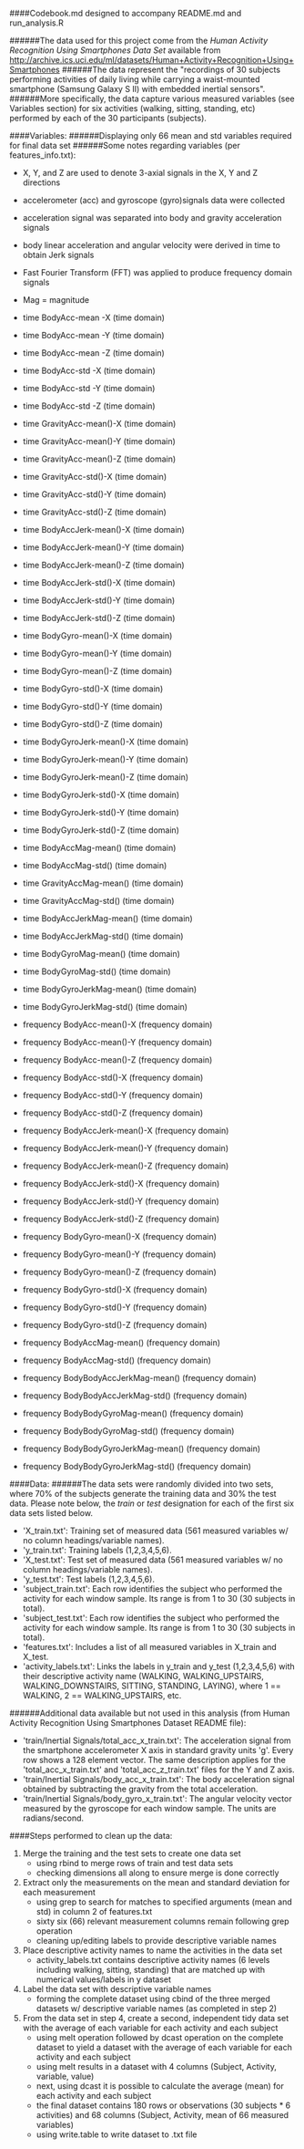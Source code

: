 ####Codebook.md designed to accompany README.md and run_analysis.R

######The data used for this project come from the *Human Activity Recognition Using Smartphones Data Set* available from http://archive.ics.uci.edu/ml/datasets/Human+Activity+Recognition+Using+Smartphones
######The data represent the "recordings of 30 subjects performing activities of daily living while carrying a waist-mounted smartphone (Samsung Galaxy S II) with embedded inertial sensors". 
######More specifically, the data capture various measured variables (see Variables section) for six activities (walking, sitting, standing, etc) performed by each of the 30 participants (subjects). 

####Variables:
######Displaying only 66 mean and std variables required for final data set 
######Some notes regarding variables (per features_info.txt):
- X, Y, and Z are used to denote 3-axial signals in the X, Y and Z directions
- accelerometer (acc) and gyroscope (gyro)signals data were collected
- acceleration signal was separated into body and gravity acceleration signals
- body linear acceleration and angular velocity were derived in time to obtain Jerk signals
- Fast Fourier Transform (FFT) was applied to produce frequency domain signals
- Mag = magnitude


- time BodyAcc-mean -X (time domain)
- time BodyAcc-mean -Y (time domain)
- time BodyAcc-mean -Z (time domain)
- time BodyAcc-std -X (time domain)
- time BodyAcc-std -Y (time domain)
- time BodyAcc-std -Z (time domain)
- time GravityAcc-mean()-X (time domain)
- time GravityAcc-mean()-Y (time domain)
- time GravityAcc-mean()-Z (time domain)
- time GravityAcc-std()-X (time domain)
- time GravityAcc-std()-Y (time domain)
- time GravityAcc-std()-Z (time domain)
- time BodyAccJerk-mean()-X (time domain)
- time BodyAccJerk-mean()-Y (time domain)
- time BodyAccJerk-mean()-Z (time domain)
- time BodyAccJerk-std()-X (time domain)
- time BodyAccJerk-std()-Y (time domain)
- time BodyAccJerk-std()-Z (time domain)
- time BodyGyro-mean()-X (time domain)
- time BodyGyro-mean()-Y (time domain)
- time BodyGyro-mean()-Z (time domain)
- time BodyGyro-std()-X (time domain)
- time BodyGyro-std()-Y (time domain)
- time BodyGyro-std()-Z (time domain)
- time BodyGyroJerk-mean()-X (time domain)
- time BodyGyroJerk-mean()-Y (time domain)
- time BodyGyroJerk-mean()-Z (time domain)
- time BodyGyroJerk-std()-X (time domain)
- time BodyGyroJerk-std()-Y (time domain)
- time BodyGyroJerk-std()-Z (time domain)
- time BodyAccMag-mean() (time domain)
- time BodyAccMag-std() (time domain)
- time GravityAccMag-mean() (time domain)
- time GravityAccMag-std() (time domain)
- time BodyAccJerkMag-mean() (time domain)
- time BodyAccJerkMag-std() (time domain)
- time BodyGyroMag-mean() (time domain)
- time BodyGyroMag-std() (time domain)
- time BodyGyroJerkMag-mean() (time domain)
- time BodyGyroJerkMag-std() (time domain)
- frequency BodyAcc-mean()-X (frequency domain)
- frequency BodyAcc-mean()-Y (frequency domain)
- frequency BodyAcc-mean()-Z (frequency domain)
- frequency BodyAcc-std()-X (frequency domain)
- frequency BodyAcc-std()-Y (frequency domain)
- frequency BodyAcc-std()-Z (frequency domain)
- frequency BodyAccJerk-mean()-X (frequency domain)
- frequency BodyAccJerk-mean()-Y (frequency domain)
- frequency BodyAccJerk-mean()-Z (frequency domain)
- frequency BodyAccJerk-std()-X (frequency domain)
- frequency BodyAccJerk-std()-Y (frequency domain)
- frequency BodyAccJerk-std()-Z (frequency domain)
- frequency BodyGyro-mean()-X (frequency domain)
- frequency BodyGyro-mean()-Y (frequency domain)
- frequency BodyGyro-mean()-Z (frequency domain)
- frequency BodyGyro-std()-X (frequency domain)
- frequency BodyGyro-std()-Y (frequency domain)
- frequency BodyGyro-std()-Z (frequency domain)
- frequency BodyAccMag-mean() (frequency domain)
- frequency BodyAccMag-std() (frequency domain)
- frequency BodyBodyAccJerkMag-mean() (frequency domain)
- frequency BodyBodyAccJerkMag-std() (frequency domain)
- frequency BodyBodyGyroMag-mean() (frequency domain)
- frequency BodyBodyGyroMag-std() (frequency domain)
- frequency BodyBodyGyroJerkMag-mean() (frequency domain)
- frequency BodyBodyGyroJerkMag-std() (frequency domain)


####Data:
######The data sets were randomly divided into two sets, where 70% of the subjects generate the training data and 30% the test data.  Please note below, the *train* or *test* designation for each of the first six data sets listed below.
- 'X_train.txt': Training set of measured data (561 measured variables w/ no column headings/variable names).
- 'y_train.txt': Training labels (1,2,3,4,5,6).
- 'X_test.txt': Test set of measured data (561 measured variables w/ no column headings/variable names).
- 'y_test.txt': Test labels (1,2,3,4,5,6).
- 'subject_train.txt': Each row identifies the subject who performed the activity for each window sample. Its range is from 1 to 30 (30 subjects in total). 
- 'subject_test.txt': Each row identifies the subject who performed the activity for each window sample. Its range is from 1 to 30 (30 subjects in total). 
- 'features.txt': Includes a list of all measured variables in X_train and X_test.
- 'activity_labels.txt': Links the labels in y_train and y_test (1,2,3,4,5,6) with their descriptive activity name (WALKING, WALKING_UPSTAIRS, WALKING_DOWNSTAIRS, SITTING, STANDING, LAYING), where 1 == WALKING, 2 == WALKING_UPSTAIRS, etc.

######Additional data available but not used in this analysis (from Human Activity Recognition Using Smartphones Dataset README file):
- 'train/Inertial Signals/total_acc_x_train.txt': The acceleration signal from the smartphone accelerometer X axis in standard gravity units 'g'. Every row shows a 128 element vector. The same description applies for the 'total_acc_x_train.txt' and 'total_acc_z_train.txt' files for the Y and Z axis. 
- 'train/Inertial Signals/body_acc_x_train.txt': The body acceleration signal obtained by subtracting the gravity from the total acceleration. 
- 'train/Inertial Signals/body_gyro_x_train.txt': The angular velocity vector measured by the gyroscope for each window sample. The units are radians/second. 



####Steps performed to clean up the data:
1. Merge the training and the test sets to create one data set 
      - using rbind to merge rows of train and test data sets 
      - checking dimensions all along to ensure merge is done correctly
2. Extract only the measurements on the mean and standard deviation for each measurement
      - using grep to search for matches to specified arguments (mean and std) in column 2 of features.txt
      - sixty six (66) relevant measurement columns remain following grep operation 
      - cleaning up/editing labels to provide descriptive variable names
3. Place descriptive activity names to name the activities in the data set 
      - activity_labels.txt contains descriptive activity names (6 levels including walking, sitting, standing) that are matched up with numerical values/labels in y dataset
4. Label the data set with descriptive variable names 
      - forming the complete dataset using cbind of the three merged datasets w/ descriptive variable names (as completed in step 2)
5. From the data set in step 4, create a second, independent tidy data set with the average of each variable for each activity and each subject 
      - using melt operation followed by dcast operation on the complete dataset to yield a dataset with the average of each variable for each activity and each subject
      - using melt results in a dataset with 4 columns (Subject, Activity, variable, value)
      - next, using dcast it is possible to calculate the average (mean) for each activity and each subject
      - the final dataset contains 180 rows or observations (30 subjects * 6 activities) and 68 columns (Subject, Activity, mean of 66 measured variables)
      - using write.table to write dataset to .txt file
